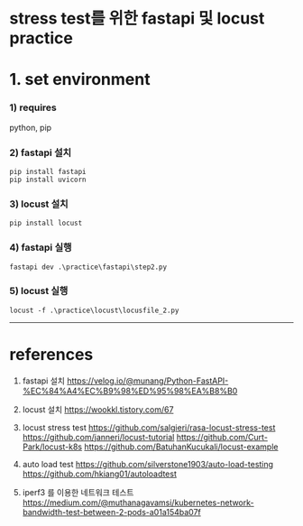 # stress test를 위한 fastapi 및 locust practice



# 1. set environment

### 1) requires
python, pip

### 2) fastapi 설치
```
pip install fastapi
pip install uvicorn
```

### 3) locust 설치
```
pip install locust
```

### 4) fastapi 실행

```
fastapi dev .\practice\fastapi\step2.py
```

### 5) locust 실행

```
locust -f .\practice\locust\locusfile_2.py
```






---

# references
  
1. fastapi 설치
https://velog.io/@munang/Python-FastAPI-%EC%84%A4%EC%B9%98%ED%95%98%EA%B8%B0

2. locust 설치
https://wookkl.tistory.com/67


3. locust stress test
https://github.com/salgieri/rasa-locust-stress-test
https://github.com/janneri/locust-tutorial
https://github.com/Curt-Park/locust-k8s
https://github.com/BatuhanKucukali/locust-example


4. auto load test
https://github.com/silverstone1903/auto-load-testing
https://github.com/hkiang01/autoloadtest


4. iperf3 를 이용한 네트워크 테스트
https://medium.com/@muthanagavamsi/kubernetes-network-bandwidth-test-between-2-pods-a01a154ba07f



